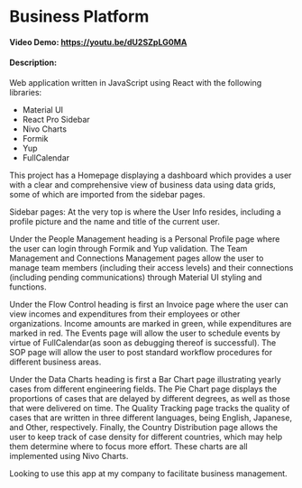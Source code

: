 # Business Platform
#### Video Demo:  <https://youtu.be/dU2SZpLG0MA>
#### Description:
Web application written in JavaScript using React with the following libraries:
- Material UI
- React Pro Sidebar
- Nivo Charts
- Formik
- Yup
- FullCalendar

This project has a Homepage displaying a dashboard which provides a user with a clear and comprehensive view of business data using data grids, some of which are imported from the sidebar pages.

Sidebar pages:
At the very top is where the User Info resides, including a profile picture and the name and title of the current user.

Under the People Management heading is a Personal Profile page where the user can login through Formik and Yup validation. The Team Management and Connections Management pages allow the user to manage team members (including their access levels) and their connections (including pending communications) through Material UI styling and functions.

Under the Flow Control heading is first an Invoice page where the user can view incomes and expenditures from their employees or other organizations. Income amounts are marked in green, while expenditures are marked in red. The Events page will allow the user to schedule events by virtue of FullCalendar(as soon as debugging thereof is successful). The SOP page will allow the user to post standard workflow procedures for different business areas.

Under the Data Charts heading is first a Bar Chart page illustrating yearly cases from different engineering fields. The Pie Chart page displays the proportions of cases that are delayed by different degrees, as well as those that were delivered on time. The Quality Tracking page tracks the quality of cases that are written in three different languages, being English, Japanese, and Other, respectively. Finally, the Country Distribution page allows the user to keep track of case density for different countries, which may help them determine where to focus more effort. These charts are all implemented using Nivo Charts.

Looking to use this app at my company to facilitate business management.

